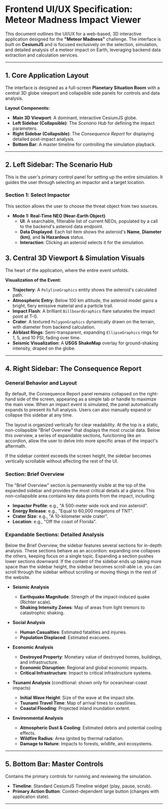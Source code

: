 # Frontend UI/UX Specification: Meteor Madness Impact Viewer

This document outlines the UI/UX for a web-based, 3D interactive application designed for the **"Meteor Madness"** challenge. The interface is built on **CesiumJS** and is focused exclusively on the selection, simulation, and detailed analysis of a meteor impact on Earth, leveraging backend data extraction and calculation services.

---

## 1. Core Application Layout

The interface is designed as a full-screen **Planetary Situation Room** with a central 3D globe viewport and collapsible side panels for controls and data analysis.

**Layout Components:**
- **Main 3D Viewport**: A dominant, interactive CesiumJS globe.  
- **Left Sidebar (Collapsible)**: The *Scenario Hub* for defining the impact parameters.  
- **Right Sidebar (Collapsible)**: The *Consequence Report* for displaying detailed post-impact analysis.  
- **Bottom Bar**: A master timeline for controlling the simulation playback.  

---

## 2. Left Sidebar: The Scenario Hub

This is the user's primary control panel for setting up the entire simulation. It guides the user through selecting an impactor and a target location.

### Section 1: Select Impactor

This section allows the user to choose the threat object from two sources.

- **Mode 1: Real-Time NEO (Near-Earth Object)**
  - **UI**: A searchable, filterable list of current NEOs, populated by a call to the backend's asteroid data endpoint.
  - **Data Displayed**: Each list item shows the asteroid's **Name**, **Diameter (km)**, and **Is Hazardous** status.
  - **Interaction**: Clicking an asteroid selects it for the simulation.


## 3. Central 3D Viewport & Simulation Visuals

The heart of the application, where the entire event unfolds.

**Visualization of the Event:**
- **Trajectory**: A `PolylineGraphics` entity shows the asteroid's calculated path.  
- **Atmospheric Entry**: Below 100 km altitude, the asteroid model gains a bright, fiery emissive material and a particle trail.  
- **Impact Flash**: A brilliant `BillboardGraphics` flare saturates the impact point at T-0.  
- **Crater**: A textured `PolygonGraphics` dynamically drawn on the terrain, with diameter from backend calculation.  
- **Airblast Rings**: Semi-transparent, expanding `EllipseGraphics` rings for 1, 5, and 10 PSI, fading over time.  
- **Seismic Visualization**: A **USGS ShakeMap** overlay for ground-shaking intensity, draped on the globe.  

---

## 4. Right Sidebar: The Consequence Report

### General Behavior and Layout

By default, the Consequence Report panel remains collapsed on the right-hand side of the screen, appearing as a simple tab or handle to maximize the main view. When an impact event is simulated, the panel automatically expands to present its full analysis. Users can also manually expand or collapse this sidebar at any time.

The layout is organized vertically for clear readability. At the top is a static, non-collapsible "Brief Overview" that displays the most crucial data. Below this overview, a series of expandable sections, functioning like an accordion, allow the user to delve into more specific areas of the impact's aftermath.

If the sidebar content exceeds the screen height, the sidebar becomes vertically scrollable without affecting the rest of the UI.

### Section: Brief Overview

The "Brief Overview" section is permanently visible at the top of the expanded sidebar and provides the most critical details at a glance. This non-collapsible area contains key data points from the impact, including:

- **Impactor Profile**: e.g., "A 500-meter wide rock and iron asteroid".
- **Energy Release**: e.g., "Equal to 60,000 megatons of TNT".
- **Crater Size**: e.g., "A 10-kilometer wide crater".
- **Location**: e.g., "Off the coast of Florida".

### Expandable Sections: Detailed Analysis

Below the Brief Overview, the sidebar features several sections for in-depth analysis. These sections behave as an accordion: expanding one collapses the others, keeping focus on a single topic. Expanding a section pushes lower sections downward. If the content of the sidebar ends up taking more space than the sidebar height, the sidebar becomes scroll-able i.e. you can scroll through the sidebar without scrolling or moving things in the rest of the website. 

- **Seismic Analysis**
    - **Earthquake Magnitude**: Strength of the impact-induced quake (Richter scale).
    - **Shaking Intensity Zones**: Map of areas from light tremors to catastrophic shaking.

- **Social Analysis**
    - **Human Casualties**: Estimated fatalities and injuries.
    - **Population Displaced**: Estimated evacuees.

- **Economic Analysis**
    - **Destroyed Property**: Monetary value of destroyed homes, buildings, and infrastructure.
    - **Economic Disruption**: Regional and global economic impacts.
    - **Critical Infrastructure**: Impact to critical infrastructure systems.

- **Tsunami Analysis** (conditional: shown only for ocean/near-coast impacts)
    - **Initial Wave Height**: Size of the wave at the impact site.
    - **Tsunami Travel Time**: Map of arrival times to coastlines.
    - **Coastal Flooding**: Projected inland inundation extent.

- **Environmental Analysis**
    - **Atmospheric Dust & Cooling**: Estimated debris and potential cooling effects.
    - **Wildfire Radius**: Area ignited by thermal radiation.
    - **Damage to Nature**: Impacts to forests, wildlife, and ecosystems.

---

## 5. Bottom Bar: Master Controls

Contains the primary controls for running and reviewing the simulation.

- **Timeline**: Standard CesiumJS Timeline widget (play, pause, scrub).  
- **Primary Action Button**: Context-dependent large button (changes with application state).  

---
